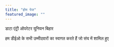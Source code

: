 ```yaml
---
title: "होम पेज"
featured_image: ""
---
```


डाटा एंट्री ऑपरेटर यूनियन बिहार


हम डीईओ के सभी उम्मीदवारों का स्वागत करते हैं जो संघ में शामिल हुए